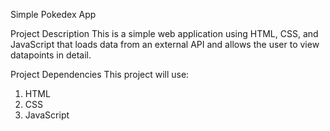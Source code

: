 Simple Pokedex App

Project Description
This is a simple web application using HTML, CSS, and JavaScript that loads data from an external API and allows the user to view datapoints in detail.

Project Dependencies
This project will use:

1. HTML
2. CSS
3. JavaScript
